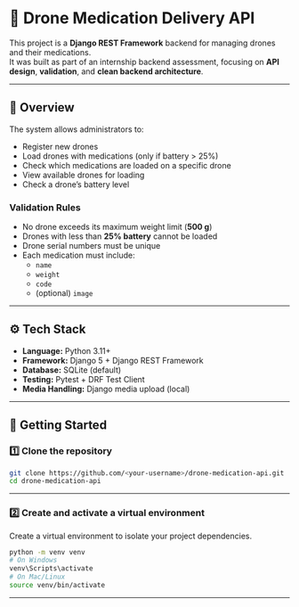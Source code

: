 # 🚁 Drone Medication Delivery API

This project is a **Django REST Framework** backend for managing drones and their medications.  
It was built as part of an internship backend assessment, focusing on **API design**, **validation**, and **clean backend architecture**.

---

## 🧭 Overview

The system allows administrators to:

- Register new drones  
- Load drones with medications (only if battery > 25%)  
- Check which medications are loaded on a specific drone  
- View available drones for loading  
- Check a drone’s battery level  

### Validation Rules

- No drone exceeds its maximum weight limit (**500 g**)  
- Drones with less than **25% battery** cannot be loaded  
- Drone serial numbers must be unique  
- Each medication must include:
  - `name`
  - `weight`
  - `code`
  - (optional) `image`

---

## ⚙️ Tech Stack

- **Language:** Python 3.11+  
- **Framework:** Django 5 + Django REST Framework  
- **Database:** SQLite (default)  
- **Testing:** Pytest + DRF Test Client  
- **Media Handling:** Django media upload (local)

---

## 🚀 Getting Started


### 1️⃣ Clone the repository

```bash
git clone https://github.com/<your-username>/drone-medication-api.git
cd drone-medication-api

```

---



### 2️⃣ Create and activate a virtual environment

Create a virtual environment to isolate your project dependencies.

```bash
python -m venv venv
# On Windows
venv\Scripts\activate
# On Mac/Linux
source venv/bin/activate

```

---